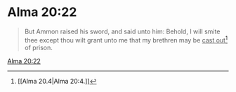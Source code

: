# Alma 20:22

> But Ammon raised his sword, and said unto him: Behold, I will smite thee except thou wilt grant unto me that my brethren may be <u>cast out</u>[^a] of prison.

[Alma 20:22](https://www.churchofjesuschrist.org/study/scriptures/bofm/alma/20?lang=eng&id=p22#p22)


[^a]: [[Alma 20.4|Alma 20:4.]]
